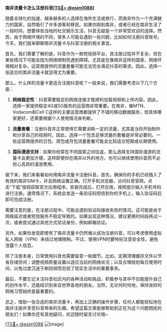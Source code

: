 **南非流量卡怎么注册抖音[[TG💪+ @esim1088](https://t.me/s/esim1088)]**

随着全球化的加速，越来越多的人选择在海外生活或旅行，而南非作为一个充满魅力的国家，自然吸引了许多游客和移民。如果你刚到南非，或者已经在南非生活了一段时间，想要体验当地的社交娱乐生活，抖音无疑是一个非常受欢迎的选择。然而，由于网络环境的不同，很多人可能会遇到一些问题，比如如何注册抖音账号。今天，我们就来聊聊南非流量卡与抖音注册的相关事宜。

首先，我们需要了解的是，抖音作为一款短视频平台，其注册过程并不复杂，但在某些情况下可能会因为网络限制而遇到障碍。尤其是在像南非这样的国家，网络环境相对复杂，运营商提供的流量套餐可能无法完全满足抖音的需求。因此，选择一张适合的南非流量卡就显得尤为重要。

那么，什么样的流量卡更适合注册抖音呢？一般来说，我们需要考虑以下几个方面：

1. **网络稳定性**：抖音需要稳定的网络连接才能顺利加载视频和上传内容。因此，选择一家提供稳定4G或5G服务的运营商非常重要。在南非，像MTN、Vodacom和Cell C这样的主要运营商都提供了不错的移动数据服务，但具体哪家更好，还需要根据个人使用情况来判断。

2. **流量套餐**：注册抖音并正常使用它需要消耗一定的流量，尤其是当你开始制作和分享自己的视频时。因此，选择一个包含足够流量的套餐是非常必要的。一些运营商提供的日包、周包或月包流量套餐可能会比较适合短期或长期使用。

3. **国际漫游支持**：如果你经常在不同国家之间往返，那么选择支持国际漫游的流量卡会更加方便。这样即使你在南非以外的地方，也可以继续使用抖音而不必担心高昂的漫游费用。

接下来，我们来看看如何用南非流量卡注册抖音。首先，确保你的手机已经插入了有效的南非SIM卡，并且网络设置正确。打开手机浏览器，访问抖音官网，点击“下载”按钮获取官方应用程序。安装完成后，打开应用，按照提示输入手机号码进行注册。通常情况下，系统会发送一条验证码短信到你的手机上，输入验证码后即可完成注册。

需要注意的是，在注册过程中，可能会遇到验证码接收失败的情况。这可能是由于网络延迟或者短信服务不稳定导致的。如果出现这种情况，建议更换时间段再试一次，或者尝试通过其他方式验证身份，例如邮箱验证。

另外，如果你发现即使有了南非流量卡仍然难以成功注册抖音，可以考虑使用虚拟私人网络（VPN）来绕过地理限制。不过，使用VPN时要特别注意安全性，避免泄露个人信息。

除了注册本身，日常使用抖音也需要留意一些细节。比如，定期清理缓存文件以节省存储空间；调整视频质量设置以适应当前的网络状况；以及合理规划每日使用时间，以免过度沉迷于刷视频而忽视了现实生活中的重要事务。

最后，不要忘记关注抖音社区内的各种活动和挑战，积极参与其中不仅能提升自己的创作水平，还能结识到来自世界各地的朋友。当然，无论何时何地，保持良好的网络习惯始终是最重要的。

总之，借助一张合适的南非流量卡，再加上正确的操作步骤，任何人都能轻松地在南非注册并享受抖音带来的乐趣。希望这篇文章能够帮助到正在为这个问题困扰的朋友们！如果你还有其他疑问，欢迎随时留言讨论哦~

[[TG💪+ @esim1088](https://t.me/s/esim1088) ![Image](https://i.postimg.cc/4NQfJmqS/Snipaste-2025-05-13-00-14-12.png)]